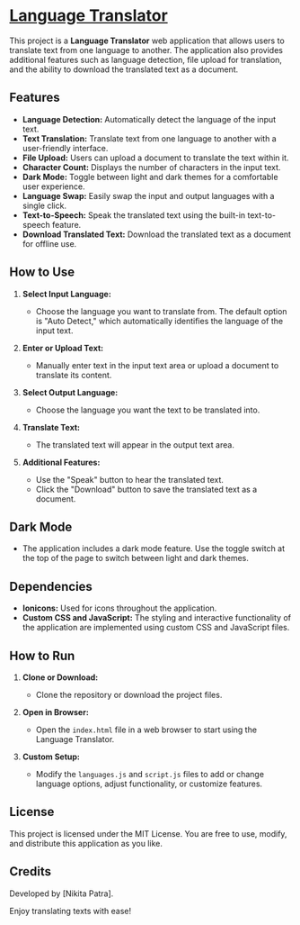 # [Language Translator](https://nikkyzzzz.github.io/Language-Translator/)

This project is a **Language Translator** web application that allows users to translate text from one language to another. The application also provides additional features such as language detection, file upload for translation, and the ability to download the translated text as a document.

## Features

- **Language Detection:** Automatically detect the language of the input text.
- **Text Translation:** Translate text from one language to another with a user-friendly interface.
- **File Upload:** Users can upload a document to translate the text within it.
- **Character Count:** Displays the number of characters in the input text.
- **Dark Mode:** Toggle between light and dark themes for a comfortable user experience.
- **Language Swap:** Easily swap the input and output languages with a single click.
- **Text-to-Speech:** Speak the translated text using the built-in text-to-speech feature.
- **Download Translated Text:** Download the translated text as a document for offline use.

## How to Use

1. **Select Input Language:**
   - Choose the language you want to translate from. The default option is "Auto Detect," which automatically identifies the language of the input text.

2. **Enter or Upload Text:**
   - Manually enter text in the input text area or upload a document to translate its content.

3. **Select Output Language:**
   - Choose the language you want the text to be translated into.

4. **Translate Text:**
   - The translated text will appear in the output text area.

5. **Additional Features:**
   - Use the "Speak" button to hear the translated text.
   - Click the "Download" button to save the translated text as a document.

## Dark Mode

- The application includes a dark mode feature. Use the toggle switch at the top of the page to switch between light and dark themes.

## Dependencies

- **Ionicons:** Used for icons throughout the application.
- **Custom CSS and JavaScript:** The styling and interactive functionality of the application are implemented using custom CSS and JavaScript files.

## How to Run

1. **Clone or Download:** 
   - Clone the repository or download the project files.

2. **Open in Browser:**
   - Open the `index.html` file in a web browser to start using the Language Translator.

3. **Custom Setup:**
   - Modify the `languages.js` and `script.js` files to add or change language options, adjust functionality, or customize features.

## License

This project is licensed under the MIT License. You are free to use, modify, and distribute this application as you like.

## Credits

Developed by [Nikita Patra].

Enjoy translating texts with ease!
